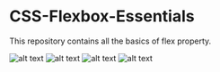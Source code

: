 # CSS-Flexbox-Essentials

This repository contains all the basics of flex property.

![alt text](https://user-images.githubusercontent.com/17100824/29529260-9b6bd722-86bc-11e7-8806-7a9a9a982580.png)
![alt text](https://user-images.githubusercontent.com/17100824/29529259-9b61c62e-86bc-11e7-8f31-712f72e4d5ea.png)
![alt text](https://user-images.githubusercontent.com/17100824/29529261-9b6eccde-86bc-11e7-9e51-4226ba972140.png)
![alt text](https://user-images.githubusercontent.com/17100824/29529262-9bc1b8f4-86bc-11e7-904d-95763e9ba664.png)
